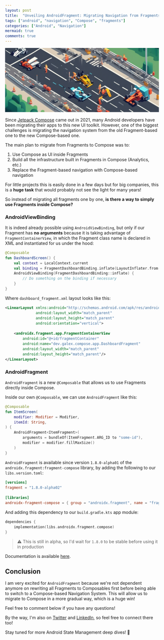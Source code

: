```yaml
---
layout: post
title:  "Unveiling AndroidFragment: Migrating Navigation from Fragments to Compose"
tags: ["android", "navigation", "Compose", "fragments"]
categories: ["Android", "Navigation"]
mermaid: true
comments: true
---
```


![Formula 1 on a highway](/assets/img/header-formula-1.png)

Since [Jetpack Compose](https://developer.android.com/develop/ui/compose) came out in 2021, many Android developers have been migrating their apps to this new UI toolkit.
However, one of the biggest challenges is migrating the navigation system from the old Fragment-based one to the new Compose-based one.

The main plan to migrate from Fragments to Compose was to:
1. Use Compose as UI inside Fragments
2. Build all the infrastructure built in Fragments in Compose (Analytics, etc.)
3. Replace the Fragment-based navigation with Compose-based navigation

For little projects this is easily done in a few days but for big companies, this is a **huge task** that would probably not see the light for many years!

So instead of migrating all fragments one by one, **is there a way to simply use Fragments inside Compose?**

### AndroidViewBinding

It is indeed already possible using `AndroidViewBinding`, but only if our Fragment has **no arguments** because it is taking advantage of `FragmentContainerView`, in which the Fragment class name is declared in XML and instantiated for us under the hood:

```kotlin
@Composable
fun DashboardScreen() {
    val context = LocalContext.current
    val binding = FragmentDashboardBinding.inflate(LayoutInflater.from(context))
    AndroidViewBinding(FragmentDashboardBinding::inflate) {
        // Do something on the binding if necessary
    }
}
```
Where `dashboard_fragment.xml` layout looks like this:

```xml
<LinearLayout xmlns:android="http://schemas.android.com/apk/res/android"
              android:layout_width="match_parent"
              android:layout_height="match_parent"
              android:orientation="vertical">

    <androidx.fragment.app.FragmentContainerView
        android:id="@+id/fragmentContainer"
        android:name="dev.galex.compose.app.DashboardFragment"
        android:layout_width="match_parent"
        android:layout_height="match_parent"/>
</LinearLayout>
```

### AndroidFragment

`AndroidFragment` is a new `@Composable` that allows us to use Fragments directly inside Compose.

Inside our own `@Composable`, we can use `AndroidFragment` like this:

```kotlin
@Composable
fun ItemScreen(
    modifier: Modifier = Modifier,
    itemId: String,
) {
    AndroidFragment<ItemFragment>(
        arguments = bundleOf(ItemFragment.ARG_ID to "some-id"),
        modifier = modifier.fillMaxSize()
    )
}
```

`AndroidFragment` is available since version `1.8.0-alpha01` of the `androidx.fragment:fragment-compose` library, by adding the following to our `libs.version.toml`:

```toml
[versions]
fragment = "1.8.0-alpha02"

[libraries]
androidx-fragment-compose = { group = "androidx.fragment", name = "fragment-compose", version.ref = "fragment" }
```
And adding this dependency to our `build.gradle.kts` app module:

```kotlin
dependencies {
    implementation(libs.androidx.fragment.compose)
}
```

> ⚠️ This is still in alpha, so I'd wait for `1.8.0` to be stable before using it in production

Documentation is available [here](https://developer.android.com/jetpack/androidx/releases/fragment#1.8.0-alpha01).

## Conclusion

I am very excited for `AndroidFragment` because we're not dependent anymore on rewriting all Fragments to Composables first before being able to switch to a Compose-based Navigation System. 
This will allow us to migrate to Compose in a more gradual way, which is a huge win!

Feel free to comment below if you have any questions!

By the way, I'm also on [Twitter](https://twitter.com/galex) and [LinkedIn](https://www.linkedin.com/in/agherschon/), so feel free to connect there too!

Stay tuned for more Android State Management deep dives! 🚀
